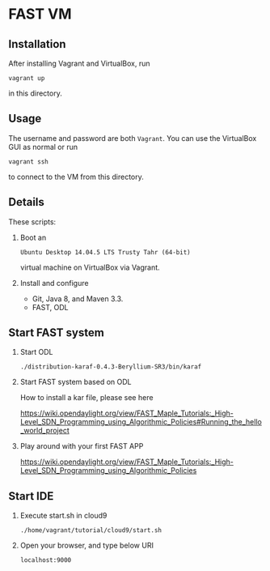 # FAST VM

## Installation

After installing Vagrant and VirtualBox, run

```
vagrant up
```

in this directory.


## Usage

The username and password are both `Vagrant`. You can use the VirtualBox GUI as normal or run

```
vagrant ssh
```

to connect to the VM from this directory.


## Details

These scripts:

1. Boot an

    ```
    Ubuntu Desktop 14.04.5 LTS Trusty Tahr (64-bit)
    ```

    virtual machine on VirtualBox via Vagrant.

2. Install and configure 
   - Git, Java 8, and Maven 3.3.
   - FAST, ODL

## Start FAST system

1. Start ODL
   
   ```
   ./distribution-karaf-0.4.3-Beryllium-SR3/bin/karaf
   ```

2. Start FAST system based on ODL
   
   How to install a kar file, please see here
   
   https://wiki.opendaylight.org/view/FAST_Maple_Tutorials:_High-Level_SDN_Programming_using_Algorithmic_Policies#Running_the_hello_world_project
   
3. Play around with your first FAST APP

    https://wiki.opendaylight.org/view/FAST_Maple_Tutorials:_High-Level_SDN_Programming_using_Algorithmic_Policies

## Start IDE

1. Execute start.sh in cloud9
   ```
   ./home/vagrant/tutorial/cloud9/start.sh
   ```

2. Open your browser, and type below URI
   ```
   localhost:9000
   ```

